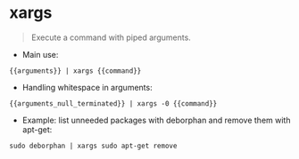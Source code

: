 # xargs

> Execute a command with piped arguments.

- Main use:

`{{arguments}} | xargs {{command}}`

- Handling whitespace in arguments:

`{{arguments_null_terminated}} | xargs -0 {{command}}`

- Example: list unneeded packages with deborphan and remove them with apt-get:

`sudo deborphan | xargs sudo apt-get remove`
